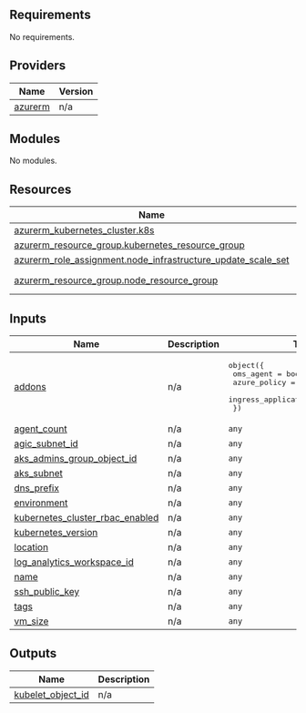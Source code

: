 <!-- BEGIN_TF_DOCS -->
## Requirements

No requirements.

## Providers

| Name | Version |
|------|---------|
| <a name="provider_azurerm"></a> [azurerm](#provider\_azurerm) | n/a |

## Modules

No modules.

## Resources

| Name | Type |
|------|------|
| [azurerm_kubernetes_cluster.k8s](https://registry.terraform.io/providers/hashicorp/azurerm/latest/docs/resources/kubernetes_cluster) | resource |
| [azurerm_resource_group.kubernetes_resource_group](https://registry.terraform.io/providers/hashicorp/azurerm/latest/docs/resources/resource_group) | resource |
| [azurerm_role_assignment.node_infrastructure_update_scale_set](https://registry.terraform.io/providers/hashicorp/azurerm/latest/docs/resources/role_assignment) | resource |
| [azurerm_resource_group.node_resource_group](https://registry.terraform.io/providers/hashicorp/azurerm/latest/docs/data-sources/resource_group) | data source |

## Inputs

| Name | Description | Type | Default | Required |
|------|-------------|------|---------|:--------:|
| <a name="input_addons"></a> [addons](#input\_addons) | n/a | <pre>object({<br>    oms_agent                   = bool<br>    azure_policy                = bool<br>    ingress_application_gateway = bool<br>  })</pre> | n/a | yes |
| <a name="input_agent_count"></a> [agent\_count](#input\_agent\_count) | n/a | `any` | n/a | yes |
| <a name="input_agic_subnet_id"></a> [agic\_subnet\_id](#input\_agic\_subnet\_id) | n/a | `any` | n/a | yes |
| <a name="input_aks_admins_group_object_id"></a> [aks\_admins\_group\_object\_id](#input\_aks\_admins\_group\_object\_id) | n/a | `any` | n/a | yes |
| <a name="input_aks_subnet"></a> [aks\_subnet](#input\_aks\_subnet) | n/a | `any` | n/a | yes |
| <a name="input_dns_prefix"></a> [dns\_prefix](#input\_dns\_prefix) | n/a | `any` | n/a | yes |
| <a name="input_environment"></a> [environment](#input\_environment) | n/a | `any` | n/a | yes |
| <a name="input_kubernetes_cluster_rbac_enabled"></a> [kubernetes\_cluster\_rbac\_enabled](#input\_kubernetes\_cluster\_rbac\_enabled) | n/a | `any` | n/a | yes |
| <a name="input_kubernetes_version"></a> [kubernetes\_version](#input\_kubernetes\_version) | n/a | `any` | n/a | yes |
| <a name="input_location"></a> [location](#input\_location) | n/a | `any` | n/a | yes |
| <a name="input_log_analytics_workspace_id"></a> [log\_analytics\_workspace\_id](#input\_log\_analytics\_workspace\_id) | n/a | `any` | n/a | yes |
| <a name="input_name"></a> [name](#input\_name) | n/a | `any` | n/a | yes |
| <a name="input_ssh_public_key"></a> [ssh\_public\_key](#input\_ssh\_public\_key) | n/a | `any` | n/a | yes |
| <a name="input_tags"></a> [tags](#input\_tags) | n/a | `any` | n/a | yes |
| <a name="input_vm_size"></a> [vm\_size](#input\_vm\_size) | n/a | `any` | n/a | yes |

## Outputs

| Name | Description |
|------|-------------|
| <a name="output_kubelet_object_id"></a> [kubelet\_object\_id](#output\_kubelet\_object\_id) | n/a |
<!-- END_TF_DOCS -->